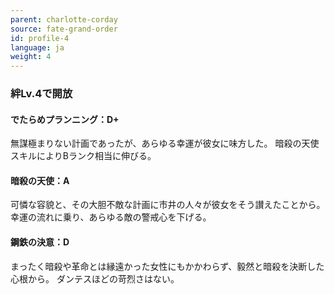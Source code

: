```yaml
---
parent: charlotte-corday
source: fate-grand-order
id: profile-4
language: ja
weight: 4
---
```


### 絆Lv.4で開放

#### でたらめプランニング：D+

無謀極まりない計画であったが、あらゆる幸運が彼女に味方した。
暗殺の天使スキルによりBランク相当に伸びる。

#### 暗殺の天使：A

可憐な容貌と、その大胆不敵な計画に市井の人々が彼女をそう讃えたことから。
幸運の流れに乗り、あらゆる敵の警戒心を下げる。

#### 鋼鉄の決意：D

まったく暗殺や革命とは縁遠かった女性にもかかわらず、毅然と暗殺を決断した心根から。
ダンテスほどの苛烈さはない。
